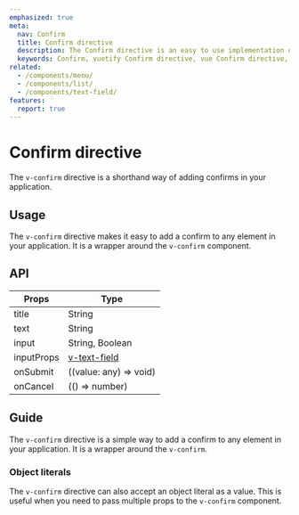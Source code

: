 ```yaml
---
emphasized: true
meta:
  nav: Confirm
  title: Confirm directive
  description: The Confirm directive is an easy to use implementation of VConfirm.
  keywords: Confirm, vuetify Confirm directive, vue Confirm directive, mobile Confirm directive
related:
  - /components/menu/
  - /components/list/
  - /components/text-field/
features:
  report: true
---
```


# Confirm directive

The `v-confirm` directive is a shorthand way of adding confirms in your application.

<PageFeatures />

<PromotedEntry />

## Usage

The `v-confirm` directive makes it easy to add a confirm to any element in your application. It is a wrapper around the `v-confirm` component.

<ExamplesUsage name="v-confirm-directive" />

## API

| Props                                  | Type                                |
|----------------------------------------|-------------------------------------|
| title                                  | String                              |
| text                                   | String                              |
| input                                  | String, Boolean                     |
| inputProps                             | [v-text-field](/api/v-text-field/)  |
| onSubmit                               | ((value: any) => void)              |
| onCancel                               | (() => number)                      |

## Guide

The `v-confirm` directive is a simple way to add a confirm to any element in your application. It is a wrapper around the `v-confirm`.

### Object literals

The `v-confirm` directive can also accept an object literal as a value. This is useful when you need to pass multiple props to the `v-confirm` component.

<ExamplesExample file="v-confirm-directive/object-literals" />
